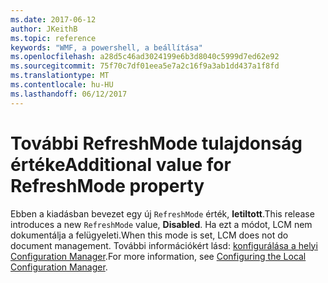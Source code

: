 ```yaml
---
ms.date: 2017-06-12
author: JKeithB
ms.topic: reference
keywords: "WMF, a powershell, a beállítása"
ms.openlocfilehash: a28d5c46ad3024199e6b3d8040c5999d7ed62e92
ms.sourcegitcommit: 75f70c7df01eea5e7a2c16f9a3ab1dd437a1f8fd
ms.translationtype: MT
ms.contentlocale: hu-HU
ms.lasthandoff: 06/12/2017
---
```

# <a name="additional-value-for-refreshmode-property"></a><span data-ttu-id="20c8f-102">További RefreshMode tulajdonság értéke</span><span class="sxs-lookup"><span data-stu-id="20c8f-102">Additional value for RefreshMode property</span></span>

<span data-ttu-id="20c8f-103">Ebben a kiadásban bevezet egy új `RefreshMode` érték, **letiltott**.</span><span class="sxs-lookup"><span data-stu-id="20c8f-103">This release introduces a new `RefreshMode` value, **Disabled**.</span></span> <span data-ttu-id="20c8f-104">Ha ezt a módot, LCM nem dokumentálja a felügyeleti.</span><span class="sxs-lookup"><span data-stu-id="20c8f-104">When this mode is set, LCM does not do document management.</span></span> <span data-ttu-id="20c8f-105">További információkért lásd: [konfigurálása a helyi Configuration Manager](https://msdn.microsoft.com/powershell/dsc/metaconfig).</span><span class="sxs-lookup"><span data-stu-id="20c8f-105">For more information, see [Configuring the Local Configuration Manager](https://msdn.microsoft.com/powershell/dsc/metaconfig).</span></span>

